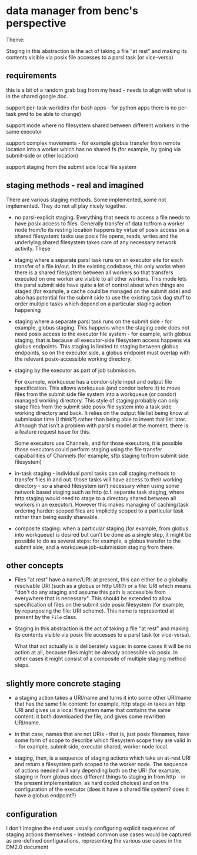 # data manager from benc's perspective

Theme:

Staging in this abstraction is the act of taking a file "at rest"
and making its contents visible via posix file accesses to a parsl task
(or vice-versa)

## requirements

this is a bit of a random grab bag from my head - needs to align with what
is in the shared google doc.

support per-task workdirs (for bash apps - for python apps there is no
per-task pwd to be able to change)

support mode where no filesystem shared between different workers in
the same executor

support complex movements - for example globus transfer from remote location
into a worker which has no shared fs (for example, by going via submit-side
or other location)

support staging from the submit side local file system

## staging methods - real and imagined

There are various staging methods. Some implemented, some not implemented. 
They do not all play nicely together.

- no parsl-explicit staging. Everything that needs to access a file needs
  to have posix access to files. Generally transfer of data to/from a worker
  node from/to its resting location happens by virtue of posix access on
  a shared filesystem: tasks use posix file opens, reads, writes and the
  underlying shared filesystem takes care of any necessary network activity.
  These

- staging where a separate parsl task runs on an executor site for each
  transfer of a file in/out.
  In the existing codebase, this only works when
  there is a shared filesystem between all workers so that transfers executed
  on one worker are visible to all other workers.
  This mode lets the parsl submit side have quite a lot of control about
  when things are staged (for example, a cache could be managed on the submit
  side) and also has potential for the submit side to use the existing
  task dag stuff to order multiple tasks which depend on a particular staging
  action happening

- staging where a separate parsl task runs on the submit side - for example,
  globus staging. This happens when the staging code does not need posix
  access to the executor file system - for example, with globus staging,
  that is because all executor-side filesystem access happens via globus
  endpoints. This staging is limited to staging between globus endpoints,
  so on the executor side, a globus endpoint must overlap with the relevant
  posix-accessible working directory.

- staging by the executor as part of job submission.

  For example,
  workqueue has a condor-style input and output file specification. This
  allows workqueue (and condor before it) to move files from the submit side
  file system into a workqueue (or condor) managed working directory.
  This style of staging probably can only stage files from the submit side
  posix file system into a task side working directory and back. It relies
  on the output file list being know at submission time (I think?) rather than
  being able to invent that list later. Although that isn't a problem with
  parsl's model at the moment, there is a feature request issue for this.

  Some executors use Channels, and for those executors, it is possible those
  executors could perform staging using the file transfer capabailities of
  Channels (for example, sftp staging to/from submit side filesystem)

- in-task staging - individual parsl tasks can call staging methods to
  transfer files in and out. those tasks will have access to their working
  directory - so a shared filesystem isn't necessary when using some network
  based staging such as http (c.f. separate task staging, where http staging
  would need to stage to a directory shared between all workers in an
  executor). However this makes managing of caching/task ordering harder:
  scoped files are implicitly scoped to a particular task rather than being
  easily shareable.

- composite staging: when a particular staging (for example, from globus
  into workqueue) is desired but can't be done as a single step, it might
  be possible to do as several steps: for example, a globus transfer to
  the submit side, and a workqueue job-submission staging from there.

## other concepts

- Files "at rest" have a name/URI: at present, this can either be a
  globally resolvable URI (such as a globus or http URI?) or a file: URI which
  means "don't do any staging and assume this path is accessible from
  everywhere that is necessary". This should be extended to allow specification
  of files on the submit side posix filesystem (for example, by repurposing the
  file: URI scheme). This name is represented at present by the `File` class.

- Staging in this abstraction is the act of taking a file "at rest"
  and making its contents visible via posix file accesses to a parsl task
  (or vice-versa).

  What that act actually is is deliberately vague: in some cases it will be
  no action at all, because files might be already accessible via posix.
  In other cases it might consist of a composite of multiple staging
  method steps.

## slightly more concrete staging

- a staging action takes a URI/name and turns it into some other URI/name
  that has the same file content: for example, http stage-in takes an
  http URI and gives us a local filesystem name that contains the same
  content: it both downloaded the file, and gives some rewritten URI/name.

- in that case, names that are not URIs - that is, just posix filenames,
  have some form of scope to describe which filesystem scope they are
  valid in - for example, submit side, executor shared, worker node local.

- staging, then, is a sequence of staging actions which take an at-rest
  URI and return a filesystem path scoped to the worker node.
  The sequence of actions needed will vary depending both on the URI
  (for example, staging in from globus does different things to staging
  in from http - in the present implementation, as hard coded choices)
  and on the configuration of the executor (does it have a shared file
  system? does it have a globus endpoint?)


## configuration

I don't imagine the end user usually configuring explicit sequences of
staging actions themselves - instead common use cases would be captured as
pre-defined configurations, representing the various use cases in the
DM2.0 document

